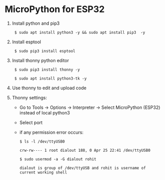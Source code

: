 # MicroPython for ESP32

1. Install python and pip3

        $ sudo apt install python3 -y && sudo apt install pip3  -y

2. Install esptool
        
        $ sudo pip3 install esptool
        
3. Install thonny python editor

        $ sudo pip3 install thonny -y
        
        $ sudo apt install python3-tk -y
4. Use thonny to edit and upload code
5. Thonny settings:
  
    * Go to Tools &rarr; Options &rarr; Interpreter &rarr; Select MicroPython (ESP32) instead of local python3
    * Select port
    * if any permission error occurs:
      
          $ ls -l /dev/ttyUSB0
          
          crw-rw---- 1 root dialout 188, 0 Apr 25 22:41 /dev/ttyUSB0
          
          $ sudo usermod -a -G dialout rohit
          
          dialout is group of /dev/ttyUSB and rohit is username of current working shell
